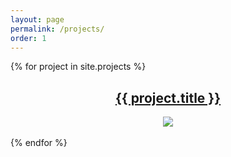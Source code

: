 ```yaml
---
layout: page
permalink: /projects/
order: 1
---
```


{% for project in site.projects %}
  <article>
    <center>
    <h1 class='pa2'><a href="{{ project.url }}">{{ project.title }}</a></h1>
    <div class='project'>
    <a href="{{ project.url }}"><img class='dim' src="{{ project.thumbnail }}" /></a>
    <br>
    <br>
    </div>
    </center>
  </article>
{% endfor %}
